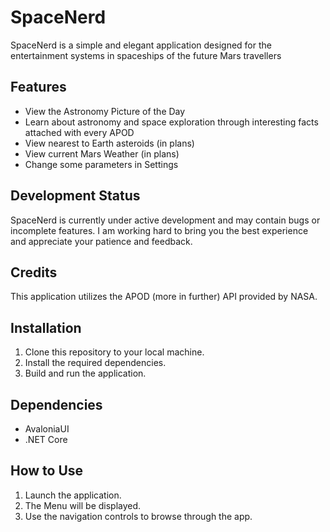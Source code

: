 # SpaceNerd

SpaceNerd is a simple and elegant application designed for the entertainment systems in spaceships of the future Mars travellers

## Features
- View the Astronomy Picture of the Day
- Learn about astronomy and space exploration through interesting facts attached with every APOD
- View nearest to Earth asteroids (in plans)
- View current Mars Weather (in plans)
- Change some parameters in Settings

## Development Status
SpaceNerd is currently under active development and may contain bugs or incomplete features. I am working hard to bring you the best experience and appreciate your patience and feedback.

## Credits
This application utilizes the APOD (more in further) API provided by NASA.

## Installation
1. Clone this repository to your local machine.
2. Install the required dependencies.
3. Build and run the application.

## Dependencies
- AvaloniaUI
- .NET Core

## How to Use
1. Launch the application.
2. The Menu will be displayed.
3. Use the navigation controls to browse through the app.

